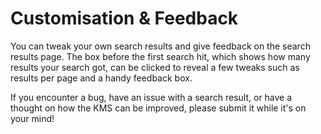 # Customisation & Feedback

You can tweak your own search results and give feedback on the search results page. The box before the first search hit, which shows how many results your search got, can be clicked to reveal a few tweaks such as results per page and a handy feedback box.

If you encounter a bug, have an issue with a search result, or have a thought on how the KMS can be improved, please submit it while it's on your mind!
